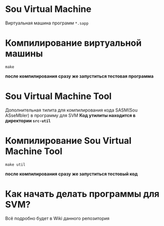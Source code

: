 # Sou Virtual Machine

Виртуальная машина программ `*.sapp`

# Компилирование виртуальной машины

```
make
```
**после компилирования сразу же запуститься тестовая программа**

# Sou Virtual Machine Tool

Дополнительная тилита для компилирования кода SASM(Sou ASseMbler) в программу для SVM
**Код утилиты находится в директории `src-util`**

# Компилирование Sou Virtual Machine Tool

```
make util
```
**после компилирования сразу же запуститься тестовый код**

# Как начать делать программы для SVM?

Всё подробно будет в Wiki данного репозитория